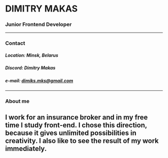 # **DIMITRY MAKAS**
### **Junior Frontend Developer**
---


### Contact
##### Location: Minsk, Belarus
##### Discord: Dimitry Makas
##### e-mail: dimiks.mks@gmail.com
---


### About me
I work for an insurance broker and in my free time I study front-end. I chose this direction, because it gives unlimited possibilities in creativity. I also like to see the result of my work immediately.
---



